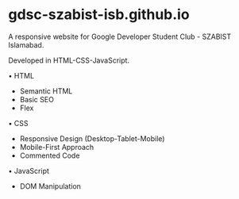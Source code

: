 # gdsc-szabist-isb.github.io
A responsive website for Google Developer Student Club - SZABIST Islamabad.

Developed in HTML-CSS-JavaScript.

• HTML
 - Semantic HTML
 - Basic SEO
 - Flex

• CSS
 - Responsive Design (Desktop-Tablet-Mobile)
 - Mobile-First Approach
 - Commented Code

• JavaScript
 - DOM Manipulation
